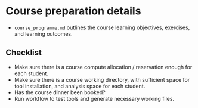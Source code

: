 # Course preparation details

* `course_programme.md` outlines the course learning objectives, exercises, and learning outcomes. 

## Checklist

* Make sure there is a course compute allocation / reservation enough for each student.
* Make sure there is a course working directory, with sufficient space for tool installation, and
analysis space for each student. 
* Has the course dinner been booked?
* Run workflow to test tools and generate necessary working files.


